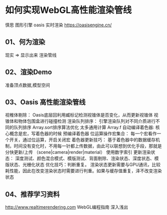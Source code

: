 # 如何实现WebGL高性能渲染管线
慎思 图形引擎 oasis 实时渲染
https://oasisengine.cn/

## 01、何为渲染
现实 => 显示出来
渲染管线

## 02、渲染Demo
准备顶点数据,模型空间

## 03、Oasis 高性能渲染管线
视椎体剔除： Oasis底层回利用臧标记检测视锥体是否变化，从而更新视锥体  视锥体和物体包围盒进行碰撞检测
渲染队列排序： 引擎渲染队列对不同介质进行不同的队列排序 Array.sort排序算法优化 太多通用计算 Array.f
自动编译着色器: 核心概念是宏，写着色器的时候
预编译着色器
位运算操作宏集合： 每一个宏看作一个开关，通过位运算，开启关闭宏
着色器更新技巧： 基于着色器中的数据缓存机制，时间没有变化时，不用每一针都上传数据，由此可以联想到优化手段，那就是分快更新/上传 （scene|camera|render|material）
使用数字索引
更新渲染状态： 深度测试、颜色混合模式、模版测试、背面剔除、渲染状态、深度状态、模版状态、光栅化状态
优化技巧：判断重复。 渲染状态更新需要与GPU通讯，比较耗性能，因此在改变渲染状态时需要进行判重。如果与缓存值重复，泽不改变渲染状态

## 04、推荐学习资料
http://www.realtimerendering.com
WebGL编程指南 深入浅出